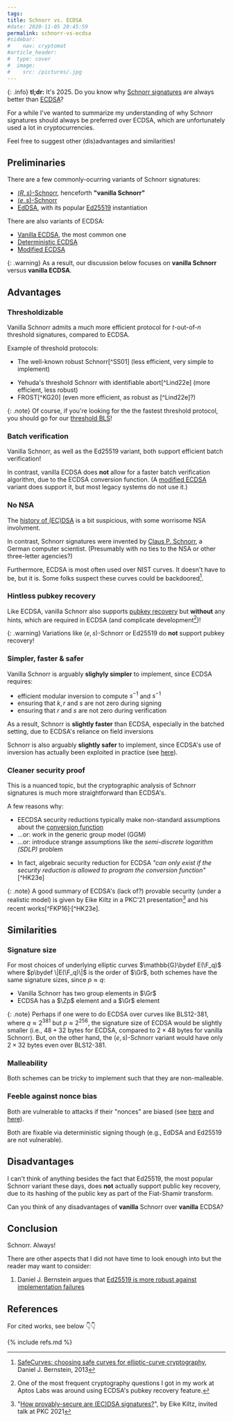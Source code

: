 ```yaml
---
tags:
title: Schnorr vs. ECDSA
#date: 2020-11-05 20:45:59
permalink: schnorr-vs-ecdsa
#sidebar:
#    nav: cryptomat
#article_header:
#  type: cover
#  image:
#    src: /pictures/.jpg
---
```


{: .info}
**tl;dr:** It's 2025. Do you know why [Schnorr signatures](/schnorr-signatures) are always better than [ECDSA](/ecdsa)?

<!--more-->

<!-- Here you can define LaTeX macros -->
<div style="display: none;">$
$</div> <!-- $ -->

For a while I've wanted to summarize my understanding of why Schnorr signatures should always be preferred over ECDSA, which are unfortunately used a lot in cryptocurrencies.

Feel free to suggest other (dis)advantages and similarities!

## Preliminaries

There are a few commonly-ocurring variants of Schnorr signatures:
 - [$(R,s)$-Schnorr](/schnorr-signatures#the-schnorr-signature-scheme), henceforth **"vanilla Schnorr"**
 - [$(e,s)$-Schnorr](/schnorr-signatures#alternative-e-s-formulation)
 - [EdDSA](/schnorr-signatures#eddsa), with its popular [Ed25519](/schnorr-signatures#ed25519) instantiation

There are also variants of ECDSA:
 - [Vanilla ECDSA](/ecdsa#the-ecdsa-signature-scheme), the most common one
 - [Deterministic ECDSA](/ecdsa#fn:deterministic-ecdsa)
 - [Modified ECDSA](/ecdsa#batch-verification)

{: .warning}
As a result, our discussion below focuses on **vanilla Schnorr** versus **vanilla ECDSA**.
 
## Advantages

### Thresholdizable

Vanilla Schnorr admits a much more efficient protocol for $t$-out-of-$n$ threshold signatures, compared to ECDSA.

Example of threshold protocols:
 - The well-known robust Schnorr[^SS01] (less efficient, very simple to implement)
 + Yehuda's threshold Schnorr with identifiable abort[^Lind22e] (more efficient, less robust)
 + FROST[^KG20] (even more efficient, as robust as [^Lind22e]?)

{: .note}
Of course, if you're looking for the the fastest threshold protocol, you should go for our [threshold BLS](/threshold-bls)!

### Batch verification

Vanilla Schnorr, as well as the Ed25519 variant, both support efficient batch verification!

In contrast, vanilla ECDSA does **not** allow for a faster batch verification algorithm, due to the ECDSA conversion function.
(A [modified ECDSA](/ecdsa#batch-verification) variant does support it, but most legacy systems do not use it.)

### No NSA

The [history of (EC)DSA](/ecdsa#history) is a bit suspicious, with some worrisome NSA involvment.

In contrast, Schnorr signatures were invented by [Claus P. Schnorr](https://en.wikipedia.org/wiki/Claus_P._Schnorr), a German computer scientist.
(Presumably with no ties to the NSA or other three-letter agencies?)
 
Furthermore, ECDSA is most often used over NIST curves. 
It doesn't have to be, but it is. 
Some folks suspect these curves could be backdoored[^safe-curves].

### Hintless pubkey recovery

Like ECDSA, vanilla Schnorr also supports [pubkey recovery](/schnorr-signatures#pubkey-recovery) but **without** any hints, which are required in ECDSA (and complicate development[^trust-me])!

{: .warning}
Variations like $(e,s)$-Schnorr or Ed25519 do **not** support pubkey recovery!

### Simpler, faster & safer

Vanilla Schnorr is arguably **slighyly simpler** to implement, since ECDSA requires:

 - efficient modular inversion to compute $s^{-1}$ and $s^{-1}$
 - ensuring that $k,r$ and $s$ are not zero during signing
 - ensuring that $r$ and $s$ are not zero during verification

As a result, Schnorr is **slightly faster** than ECDSA, especially in the batched setting, due to ECDSA's reliance on field inversions

Schnorr is also arguably **slightly safer** to implement, since ECDSA's use of inversion has actually been exploited in practice (see [here](/ecdsa#fn:eea-side-channel)).

### Cleaner security proof

This is a nuanced topic, but the cryptographic analysis of Schnorr signatures is much more straightforward than ECDSA's.

A few reasons why:
 - EECDSA security reductions typically make non-standard assumptions about the [conversion function](#the-ecdsa-conversion-problem)
 - ...or: work in the generic group model (GGM)
 - ...or: introduce strange assumptions like the _semi-discrete logarithm (SDLP)_ problem
 + In fact, algebraic security reduction for ECDSA _"can only exist if the security reduction is allowed to program the conversion function"_[^HK23e]

{: .note}
A good summary of ECDSA's (lack of?) provable security (under a realistic model) is given by Eike Kiltz in a PKC'21 presentation[^kiltz] and his recent works[^FKP16]$^,$[^HK23e].

## Similarities

### Signature size

For most choices of underlying elliptic curves $\mathbb{G}\bydef E(\F_q)$ where $p\bydef \|E(\F_q)\|$ is the order of $\Gr$, both schemes have the same signature sizes, since $p\approx q$:
 - Vanilla Schnorr has two group elements in $\Gr$
 - ECDSA has a $\Zp$ element and a $\Gr$ element

{: .note}
Perhaps if one were to do ECDSA over curves like BLS12-381, where $q \approx 2^{381}$ but $p \approx 2^{256}$, the signature size of ECDSA would be slightly smaller (i.e., $48 + 32$ bytes for ECDSA, compared to $2\times 48$ bytes for vanilla Schnorr).
But, on the other hand, the $(e,s)$-Schnorr variant would have only $2\times 32$ bytes even over BLS12-381.

### Malleability

Both schemes can be tricky to implement such that they are non-malleable.

### Feeble against nonce bias

Both are vulnerable to attacks if their "nonces" are biased (see [here](/schnorr-signatures#pitfall-2-biased-nonces-r) and [here](/ecdsa#implementation-caveats)).

Both are fixable via deterministic signing though (e.g., EdDSA and Ed25519 are not vulnerable).

## Disadvantages

I can't think of anything besides the fact that Ed25519, the most popular Schnorr variant these days, does **not** actually support public key recovery, due to its hashing of the public key as part of the Fiat-Shamir transform.

Can you think of any disadvantages of **vanilla** Schnorr over **vanilla** ECDSA?

## Conclusion

Schnorr. Always!

There are other aspects that I did not have time to look enough into but the reader may want to consider:

 1. Daniel J. Bernstein argues that [Ed25519 is more robust against implementation failures](https://blog.cr.yp.to/20191024-eddsa.html)


## References

For cited works, see below 👇👇

{% include refs.md %}

[^kiltz]: "[How provably-secure are (EC)DSA signatures?](https://www.youtube.com/watch?v=96I2wHr8uKE)", by Eike Kiltz, invited talk at PKC 2021
[^safe-curves]: [SafeCurves: choosing safe curves for elliptic-curve cryptography](https://safecurves.cr.yp.to/rigid.html), Daniel J. Bernstein, 2013
[^trust-me]: One of the most frequent cryptography questions I got in my work at Aptos Labs was around using ECDSA's pubkey recovery feature.
